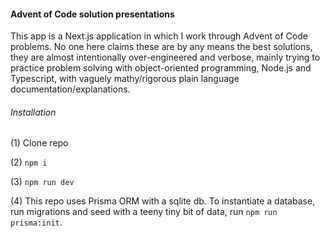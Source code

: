 #### Advent of Code solution presentations

This app is a Next.js application in which I work through Advent of Code problems. No one here claims these are
by any means the best solutions, they are almost intentionally over-engineered and verbose, mainly trying to practice problem
solving with object-oriented programming, Node.js and Typescript, with vaguely mathy/rigorous plain language documentation/explanations.

###### Installation

(1) Clone repo

(2) `npm i`

(3) `npm run dev`

(4) This repo uses Prisma ORM with a sqlite db. To instantiate a database, run migrations and seed with a teeny tiny bit of data, run `npm run prisma:init`.
